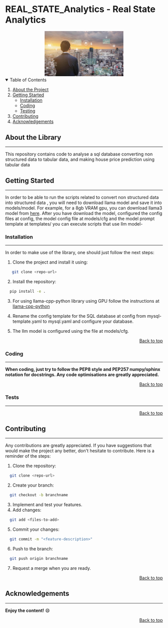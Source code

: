 # REAL_STATE_Analytics - Real State Analytics

<div style="text-align:center"><img width="50%" src="./img/Real-Estate.jpg" /></div>

<div id="top"></div>

<!-- TOC -->
<details open=true>
  <summary>Table of Contents</summary>
  <ol>
    <li>
      <a href="#about-the-project">About the Project</a>
    </li>
    <li>
      <a href="#getting-started">Getting Started</a>
      <ul>
        <li><a href="#installation">Installation</a></li>
        <li><a href="#coding">Coding</a></li>
        <li><a href="#testing">Testing</a></li>
      </ul>
    </li>
    <li><a href="#contributing">Contributing</a></li>
    <li><a href="#acknowledgements">Acknowledgements</a></li>
  </ol>
</details>
<!-- /TOC -->


<!-- ABOUT -->
## **About the Library**
------------------------

This repository contains code to analyse a sql database converting non structured data to tabular data, and making house price prediction using tabular data

<!-- <center>

<img src="img/avutils.png" alt="drawing" width="500"/>

</center>


<p align="right"><a href="#top">Back to top</a></p> -->


<!-- START -->
## **Getting Started**
-----------------------

In order to be able to run the scripts related to convert non structured data into structured data , you will need to download llama model and save it into models/model. For example, for a 8gb VRAM gpu, you can download llama3 model from [here](https://huggingface.co/bartowski/Code-Llama-3-8B-GGUF). After you have download the model, configured the config files at config, the model config file at models/cfg and the model prompt template at templates/ you can execute scripts that use llm model- 


### **Installation**
-------------------
In order to make use of the library, one should just follow the next steps:

1. Clone the project and install it using:
```bash
   git clone <repo-url>
```

2. Install the repository:
```bash
  pip install -e .
```

3. For using llama-cpp-python library using GPU follow the instructions at  [llama-cpp-python](https://github.com/abetlen/llama-cpp-python)

4. Rename the config template for the SQL database at config from mysql-template.yaml to mysql.yaml and configure your database.

5. The llm model is configured using the file at models/cfg.



<p align="right"><a href="#top">Back to top</a></p>

### **Coding**
-------------------

**When coding, just try to follow the PEP8 style and PEP257 numpy/sphinx notation for docstrings. Any code optimisations are greatly appreciated.**

<p align="right"><a href="#top">Back to top</a></p>

### **Tests**
-------------------

<p align="right"><a href="#top">Back to top</a></p>


<!-- CONTRIBUTING -->
## **Contributing**
--------------------

Any contributions are greatly appreciated. If you have suggestions that would make the project any better, don't hesitate to contribute. Here is a reminder of the steps:

1. Clone the repository:
```bash
  git clone <repo-url>
```
2. Create your branch:
```bash
  git checkout -b branchname
```
3. Implement and test your features.
4. Add changes:
```bash
  git add <files-to-add>
```
5. Commit your changes:
```bash
  git commit -m "<feature-description>"
```
6. Push to the branch: 
```bash
  git push origin branchname
```
7. Request a merge when you are ready.


<p align="right"><a href="#top">Back to top</a></p>
<!-- /CONTRIBUTING -->


<!-- ACKNOWL -->
## **Acknowledgements**
-----------------------

**Enjoy the content!** 😄

<p align="right"><a href="#top">Back to top</a></p>
<!-- /ACKNOWL -->
